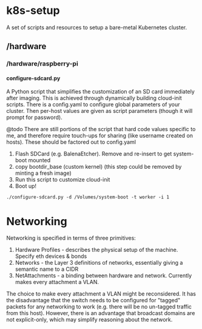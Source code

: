 # k8s-setup
A set of scripts and resources to setup a bare-metal Kubernetes cluster.

## /hardware
### /hardware/raspberry-pi
#### configure-sdcard.py
A Python script that simplifies the customization of an SD card immediately after imaging.
This is achieved through dynamically building cloud-init scripts.
There is a config.yaml to configure global parameters of your cluster.
Then per-host values are given as script parameters (though it will prompt for password).

@todo There are still portions of the script that hard code values specific to me, and therefore
require touch-ups for sharing (like username created on hosts). These should be factored out to config.yaml 

1. Flash SDCard (e.g. BalenaEtcher). Remove and re-insert to get system-boot mounted
2. copy bootdir_base (custom kernel) (this step could be removed by minting a fresh image)
3. Run this script to customize cloud-init
4. Boot up!
```commandline
./configure-sdcard.py -d /Volumes/system-boot -t worker -i 1
```

# Networking
Networking is specified in terms of three primitives:
1. Hardware Profiles - describes the physical setup of the machine. Specify eth devices & bonds
2. Networks - the Layer 3 definitions of networks, essentially giving a semantic name to a CIDR
3. NetAttachments - a binding between hardware and network. Currently makes every attachment a VLAN.

The choice to make every attachment a VLAN might be reconsidered. It has the disadvantage that the switch
needs to be configured for "tagged" packets for any networking to work (e.g. there will be no un-tagged
traffic from this host). However, there is an advantage that broadcast domains are not explicit-only, which
may simplify reasoning about the network.